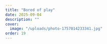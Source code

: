 ```yaml
---
title: "Bored of play"
date: 2025-09-04
description: ""
cover:
  image: "/uploads/photo-1757014233341.jpg"
order: 19
---
```


